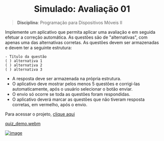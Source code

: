 <h1 align="center"> Simulado: Avaliação 01</h1>

> **Disciplina**: Programação para Dispositivos Móveis II

Implemente um aplicativo que permita aplicar uma avaliação e em seguida efetuar a correção automática.
As questões são de "alternativas", com apenas uma das alternativas corretas. As questões devem ser armazenadas e devem ter a seguinte estrutura: </br>

```
- Título da questão
( ) alternativa 1
( ) alternativa 2
( ) alternativa 3
```

- A resposta deve ser armazenada na própria estrutura.
- O aplicativo deve mostrar pelos menos 5 questões e corrigi-las automaticamente, após o usuário selecionar o botão enviar.
- O envio só ocorre se toda as questões foram respondidas.
- O aplicativo deverá marcar as questões que não tiveram resposta corretas, em vermelho, após o envio.

Para acessar o projeto, [clique aqui](https://z0g806u20g90.zapp.page/#/)

[quiz_demo.webm](https://github.com/MariaGabrielaReis/maby-motorcycles/assets/69374340/9aa9c22d-2e6d-4f5d-9fb9-bb778c7f8d17)

[![image](https://img.shields.io/badge/✨%20Maria%20Gabriela%20Reis,%202023-LinkedIn-009973?style=flat-square)](https://www.linkedin.com/in/mariagabrielareis/)
